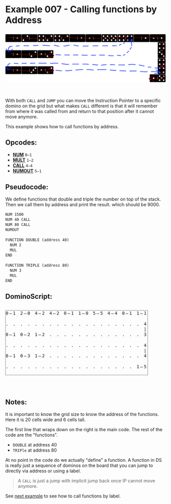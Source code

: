 Example 007 - Calling functions by Address
=======================================

<img style="margin: 0.5rem 0 2rem;" src="../docs/example-007-flow.png" alt="Dominos" width="700">

With both `CALL` and `JUMP` you can move the Instruction Pointer to a specific domino on the grid but what makes `CALL` different is that it will remember from where it was called from and return to that position after it cannot move anymore.

This example shows how to call functions by address.
 
## Opcodes:
- [**NUM**](../readme.md#num) `0—1`
- [**MULT**](../readme.md#mult) `1—2`
- [**CALL**](../readme.md#call) `4—4`
- [**NUMOUT**](../readme.md#numout) `5—1`

## Pseudocode:
We define functions that double and triple the number on top of the stack. Then we call them by address and print the result. which should be 9000.

```
NUM 1500
NUM 40 CALL
NUM 80 CALL
NUMOUT

FUNCTION DOUBLE (address 40)
  NUM 2
  MUL
END

FUNCTION TRIPLE (address 80)
  NUM 3
  MUL
END
```


## DominoScript:

<pre class="ds">
0—1 2—0 4—2 4—2 0—1 1—0 5—5 4—4 0—1 1—1
                                       
. . . . . . . . . . . . . . . . . . . 4
                                      |
0—1 0—2 1—2 . . . . . . . . . . . . . 3
                                       
. . . . . . . . . . . . . . . . . . . 4
                                      |
0—1 0—3 1—2 . . . . . . . . . . . . . 4
                                       
. . . . . . . . . . . . . . . . . . 1—5

</pre>

## Notes:
It is important to know the grid size to know the address of the functions. Here it is 20 cells wide and 6 cells tall.

The first line that wraps down on the right is the main code. The rest of the code are the "functions".
- `DOUBLE` at address 40
- `TRIPle` at address 80

At no point in the code do we actually "define" a function. A function in DS is really just a sequence of dominos on the board that you can jump to directly via address or using a label.

> A `CALL` is just a jump with implicit jump back once IP cannot move anymore.

See [next example](008_calling_functions_by_label.md) to see how to call functions by label.


<style>
  .ds {position: relative;line-height: 1.2;letter-spacing: 3px;border: 1px solid gray;margin-bottom: 2.5rem;display: inline-block;}
</style>
